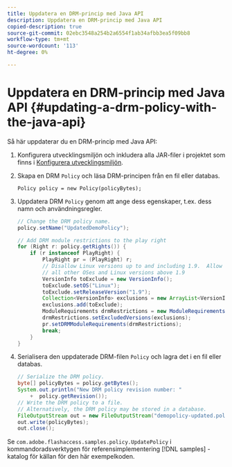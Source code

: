 ```yaml
---
title: Uppdatera en DRM-princip med Java API
description: Uppdatera en DRM-princip med Java API
copied-description: true
source-git-commit: 02ebc3548a254b2a6554f1ab34afbb3ea5f09bb8
workflow-type: tm+mt
source-wordcount: '113'
ht-degree: 0%

---
```


# Uppdatera en DRM-princip med Java API {#updating-a-drm-policy-with-the-java-api}

Så här uppdaterar du en DRM-princip med Java API:

1. Konfigurera utvecklingsmiljön och inkludera alla JAR-filer i projektet som finns i [Konfigurera utvecklingsmiljön](../../protecting-content/setting-up-the-sdk/setup-dev-env.md).
1. Skapa en DRM `Policy` och läsa DRM-principen från en fil eller databas.

   ```
   Policy policy = new Policy(policyBytes);
   ```

1. Uppdatera DRM `Policy` genom att ange dess egenskaper, t.ex. dess namn och användningsregler.

   ```java
   // Change the DRM policy name.  
   policy.setName("UpdatedDemoPolicy");  
   
   // Add DRM module restrictions to the play right  
   for (Right r: policy.getRights()) {  
       if (r instanceof PlayRight) {  
           PlayRight pr = (PlayRight) r;  
           // Disallow Linux versions up to and including 1.9.  Allow  
           // all other OSes and Linux versions above 1.9  
           VersionInfo toExclude = new VersionInfo();  
           toExclude.setOS("Linux");  
           toExclude.setReleaseVersion("1.9");  
           Collection<VersionInfo> exclusions = new ArrayList<VersionInfo>();  
           exclusions.add(toExclude);  
           ModuleRequirements drmRestrictions = new ModuleRequirements();  
           drmRestrictions.setExcludedVersions(exclusions);  
           pr.setDRMModuleRequirements(drmRestrictions);  
           break;  
       }  
   }
   ```

1. Serialisera den uppdaterade DRM-filen `Policy` och lagra det i en fil eller databas.

   ```java
   // Serialize the DRM policy.  
   byte[] policyBytes = policy.getBytes();  
   System.out.println("New DRM policy revision number: "  
       +  policy.getRevision());      
   // Write the DRM policy to a file.   
   // Alternatively, the DRM policy may be stored in a database.  
   FileOutputStream out = new FileOutputStream("demopolicy-updated.pol");  
   out.write(policyBytes);  
   out.close();
   ```

Se `com.adobe.flashaccess.samples.policy.UpdatePolicy` i kommandoradsverktygen för referensimplementering [!DNL samples] -katalog för källan för den här exempelkoden.
